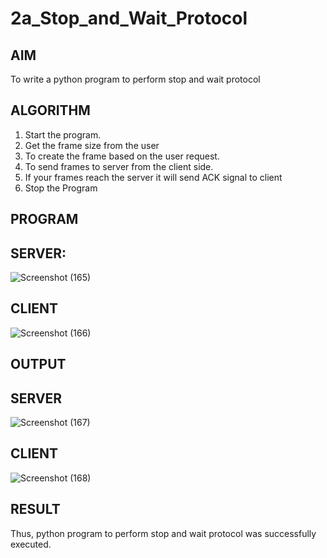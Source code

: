 # 2a_Stop_and_Wait_Protocol

## AIM 
To write a python program to perform stop and wait protocol
## ALGORITHM
1. Start the program.
2. Get the frame size from the user
3. To create the frame based on the user request.
4. To send frames to server from the client side.
5. If your frames reach the server it will send ACK signal to client
6. Stop the Program
## PROGRAM
## SERVER:
![Screenshot (165)](https://github.com/user-attachments/assets/a42a6259-61e3-4040-9f21-a5f860dedfd4)
## CLIENT 
![Screenshot (166)](https://github.com/user-attachments/assets/2536d3d6-44f5-43d2-aeb0-b54fc37956a3)

## OUTPUT
## SERVER
![Screenshot (167)](https://github.com/user-attachments/assets/fce18354-e599-41ad-af54-c7110d3eeb73)
## CLIENT
![Screenshot (168)](https://github.com/user-attachments/assets/7a5e2866-f2ad-4376-8ae5-a7f14ea4c2a4)

## RESULT
Thus, python program to perform stop and wait protocol was successfully executed.
